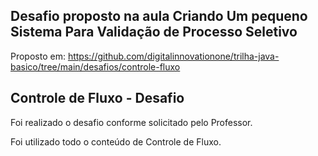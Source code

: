 ## Desafio proposto na aula Criando Um pequeno Sistema Para Validação de Processo Seletivo

Proposto em: https://github.com/digitalinnovationone/trilha-java-basico/tree/main/desafios/controle-fluxo

## Controle de Fluxo - Desafio

Foi realizado o desafio conforme solicitado pelo Professor.

Foi utilizado todo o conteúdo de Controle de Fluxo.
